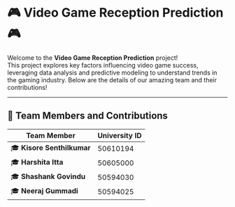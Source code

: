 # 🎮 **Video Game Reception Prediction** 🎮

Welcome to the **Video Game Reception Prediction** project!  
This project explores key factors influencing video game success, leveraging data analysis and predictive modeling to understand trends in the gaming industry. Below are the details of our amazing team and their contributions!

---

## 👥 **Team Members and Contributions**

| **Team Member**          | **University ID** | 
|---------------------------|-------------------|
| 🎓 **Kisore Senthilkumar** | 50610194          |
| 🎓 **Harshita Itta**       | 50605000          |
| 🎓 **Shashank Govindu**    | 50594030          |
| 🎓 **Neeraj Gummadi**      | 50594025          |


